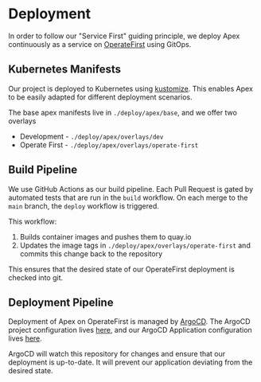 Deployment
==========

In order to follow our "Service First" guiding principle, we deploy Apex continuously as a service on [OperateFirst](https://operate-first.cloud) using GitOps.

## Kubernetes Manifests

Our project is deployed to Kubernetes using [kustomize](https://kustomize.io/).
This enables Apex to be easily adapted for different deployment scenarios.

The base apex manifests live in `./deploy/apex/base`, and we offer two overlays
- Development - `./deploy/apex/overlays/dev`
- Operate First - `./deploy/apex/overlays/operate-first`

## Build Pipeline

We use GitHub Actions as our build pipeline.
Each Pull Request is gated by automated tests that are run in the `build` workflow.
On each merge to the `main` branch, the `deploy` workflow is triggered.

This workflow:

1. Builds container images and pushes them to quay.io
1. Updates the image tags in `./deploy/apex/overlays/operate-first` and commits this change back to the repository

This ensures that the desired state of our OperateFirst deployment is checked into git.

## Deployment Pipeline

Deployment of Apex on OperateFirst is managed by [ArgoCD](https://argocd.operate-first.cloud/applications/apex-smaug).
The ArgoCD project configuration lives [here](https://github.com/operate-first/apps/blob/master/argocd/overlays/moc-infra/projects/apex.yaml), and our ArgoCD Application configuration lives [here](https://github.com/operate-first/apps/blob/master/argocd/overlays/moc-infra/applications/envs/moc/smaug/apex/apex.yaml).

ArgoCD will watch this repository for changes and ensure that our deployment is up-to-date.
It will prevent our application deviating from the desired state.

